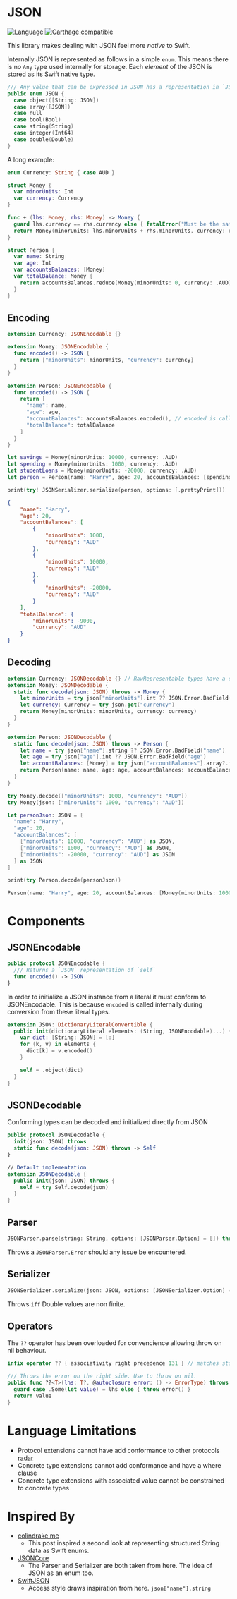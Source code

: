 # JSON

[![Language](https://img.shields.io/badge/Swift-2.2-brightgreen.svg)](http://swift.org)
[![Carthage compatible](https://img.shields.io/badge/Carthage-compatible-4BC51D.svg?style=flat)](https://github.com/Carthage/Carthage)

This library makes dealing with JSON feel more _native_ to Swift.

Internally JSON is represented as follows in a simple `enum`. This means there is no
`Any` type used internally for storage. Each _element_ of the JSON is stored as its Swift native type.

```swift
/// Any value that can be expressed in JSON has a representation in `JSON`.
public enum JSON {
  case object([String: JSON])
  case array([JSON])
  case null
  case bool(Bool)
  case string(String)
  case integer(Int64)
  case double(Double)
}
```

A long example:

```swift
enum Currency: String { case AUD }

struct Money {
  var minorUnits: Int
  var currency: Currency
}

func + (lhs: Money, rhs: Money) -> Money {
  guard lhs.currency == rhs.currency else { fatalError("Must be the same currency") }
  return Money(minorUnits: lhs.minorUnits + rhs.minorUnits, currency: rhs.currency)
}

struct Person {
  var name: String
  var age: Int
  var accountsBalances: [Money]
  var totalBalance: Money {
    return accountsBalances.reduce(Money(minorUnits: 0, currency: .AUD), combine: +)
  }
}
```

## Encoding

```swift
extension Currency: JSONEncodable {}

extension Money: JSONEncodable {
  func encoded() -> JSON {
    return ["minorUnits": minorUnits, "currency": currency]
  }
}

extension Person: JSONEncodable {
  func encoded() -> JSON {
    return [
      "name": name,
      "age": age,
      "accountBalances": accountsBalances.encoded(), // encoded is called for _container_ objects like `Array<T>`, `Optional<T>`
      "totalBalance": totalBalance
    ]
  }
}

let savings = Money(minorUnits: 10000, currency: .AUD)
let spending = Money(minorUnits: 1000, currency: .AUD)
let studentLoans = Money(minorUnits: -20000, currency: .AUD)
let person = Person(name: "Harry", age: 20, accountsBalances: [spending, savings, studentLoans])

print(try! JSONSerializer.serialize(person, options: [.prettyPrint]))
```

```json
{
    "name": "Harry",
    "age": 20,
    "accountBalances": [
        {
            "minorUnits": 1000,
            "currency": "AUD"
        },
        {
            "minorUnits": 10000,
            "currency": "AUD"
        },
        {
            "minorUnits": -20000,
            "currency": "AUD"
        }
    ],
    "totalBalance": {
        "minorUnits": -9000,
        "currency": "AUD"
    }
}
```

## Decoding

```swift
extension Currency: JSONDecodable {} // RawRepresentable types have a default implementation. You must still conform though.
extension Money: JSONDecodable {
  static func decode(json: JSON) throws -> Money {
    let minorUnits = try json["minorUnits"].int ?? JSON.Error.BadField("minorUnits")
    let currency: Currency = try json.get("currency")
    return Money(minorUnits: minorUnits, currency: currency)
  }
}

extension Person: JSONDecodable {
  static func decode(json: JSON) throws -> Person {
    let name = try json["name"].string ?? JSON.Error.BadField("name")
    let age = try json["age"].int ?? JSON.Error.BadField("age")
    let accountBalances: [Money] = try json["accountBalances"].array?.flatMap(Money.init) ?? []
    return Person(name: name, age: age, accountBalances: accountBalances)
  }
}

try Money.decode(["minorUnits": 1000, "currency": "AUD"])
try Money(json: ["minorUnits": 1000, "currency": "AUD"])

let personJson: JSON = [
  "name": "Harry",
  "age": 20,
  "accountBalances": [
    ["minorUnits": 10000, "currency": "AUD"] as JSON,
    ["minorUnits": 1000, "currency": "AUD"] as JSON,
    ["minorUnits": -20000, "currency": "AUD"] as JSON
  ] as JSON
]

print(try Person.decode(personJson))
```

```swift
Person(name: "Harry", age: 20, accountBalances: [Money(minorUnits: 10000, currency: Currency.AUD), Money(minorUnits: 1000, currency: Currency.AUD), Money(minorUnits: -20000, currency: Currency.AUD)])
```

# Components

## JSONEncodable
```swift
public protocol JSONEncodable {
  /// Returns a `JSON` representation of `self`
  func encoded() -> JSON
}
```

In order to initialize a JSON instance from a literal it must conform to JSONEncodable.
This is because `encoded` is called internally during conversion from these
literal types.

```swift
extension JSON: DictionaryLiteralConvertible {
  public init(dictionaryLiteral elements: (String, JSONEncodable)...) {
    var dict: [String: JSON] = [:]
    for (k, v) in elements {
      dict[k] = v.encoded()
    }

    self = .object(dict)
  }
}
```

## JSONDecodable
Conforming types can be decoded and initialized directly from JSON
```swift
public protocol JSONDecodable {
  init(json: JSON) throws
  static func decode(json: JSON) throws -> Self
}

// Default implementation
extension JSONDecodable {
  public init(json: JSON) throws {
    self = try Self.decode(json)
  }
}
```

## Parser
```swift
JSONParser.parse(string: String, options: [JSONParser.Option] = []) throws -> JSON
```
Throws a `JSONParser.Error` should any issue be encountered.

## Serializer
```swift
JSONSerializer.serialize(json: JSON, options: [JSONSerializer.Option] = []) throws -> String
```
Throws `iff` Double values are non finite.

## Operators

The `??` operator has been overloaded for convencience allowing throw on nil behaviour.
```swift
infix operator ?? { associativity right precedence 131 } // matches stdlib ??

/// Throws the error on the right side. Use to throw on nil.
public func ??<T>(lhs: T?, @autoclosure error: () -> ErrorType) throws -> T {
  guard case .Some(let value) = lhs else { throw error() }
  return value
}
```

# Language Limitations
- Protocol extensions cannot have add conformance to other protocols [radar](http://www.openradar.me/23433955)
- Concrete type extensions cannot add conformance and have a where clause
- Concrete type extensions with associated value cannot be constrained to concrete types

# Inspired By
- [colindrake.me](http://colindrake.me/2015/10/28/implementing-a-small-dsl-in-swift/)
  + This post inspired a second look at representing structured String data as Swift enums.
- [JSONCore](https://github.com/tyrone-sudeium/JSONCore)
  + The Parser and Serializer are both taken from here. The idea of JSON as an enum too.
- [SwiftJSON](https://github.com/SwiftyJSON/SwiftyJSON)
  + Access style draws inspiration from here. `json["name"].string`
